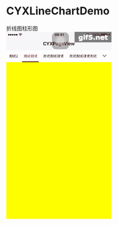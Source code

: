 # CYXLineChartDemo
折线图柱形图<br>
![img](https://github.com/SionChen/CYXPageViewDemo/blob/master/CYXPageViewDemo/gif5%E6%96%B0%E6%96%87%E4%BB%B6%20(1).gif)

